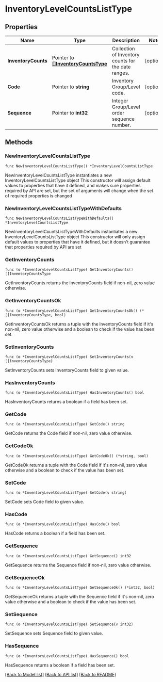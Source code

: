 # InventoryLevelCountsListType

## Properties

Name | Type | Description | Notes
------------ | ------------- | ------------- | -------------
**InventoryCounts** | Pointer to [**[]InventoryCountsType**](InventoryCountsType.md) | Collection of Inventory counts for the date ranges. | [optional] 
**Code** | Pointer to **string** | Inventory Group/Level code. | [optional] 
**Sequence** | Pointer to **int32** | Integer Group/Level order sequence number. | [optional] 

## Methods

### NewInventoryLevelCountsListType

`func NewInventoryLevelCountsListType() *InventoryLevelCountsListType`

NewInventoryLevelCountsListType instantiates a new InventoryLevelCountsListType object
This constructor will assign default values to properties that have it defined,
and makes sure properties required by API are set, but the set of arguments
will change when the set of required properties is changed

### NewInventoryLevelCountsListTypeWithDefaults

`func NewInventoryLevelCountsListTypeWithDefaults() *InventoryLevelCountsListType`

NewInventoryLevelCountsListTypeWithDefaults instantiates a new InventoryLevelCountsListType object
This constructor will only assign default values to properties that have it defined,
but it doesn't guarantee that properties required by API are set

### GetInventoryCounts

`func (o *InventoryLevelCountsListType) GetInventoryCounts() []InventoryCountsType`

GetInventoryCounts returns the InventoryCounts field if non-nil, zero value otherwise.

### GetInventoryCountsOk

`func (o *InventoryLevelCountsListType) GetInventoryCountsOk() (*[]InventoryCountsType, bool)`

GetInventoryCountsOk returns a tuple with the InventoryCounts field if it's non-nil, zero value otherwise
and a boolean to check if the value has been set.

### SetInventoryCounts

`func (o *InventoryLevelCountsListType) SetInventoryCounts(v []InventoryCountsType)`

SetInventoryCounts sets InventoryCounts field to given value.

### HasInventoryCounts

`func (o *InventoryLevelCountsListType) HasInventoryCounts() bool`

HasInventoryCounts returns a boolean if a field has been set.

### GetCode

`func (o *InventoryLevelCountsListType) GetCode() string`

GetCode returns the Code field if non-nil, zero value otherwise.

### GetCodeOk

`func (o *InventoryLevelCountsListType) GetCodeOk() (*string, bool)`

GetCodeOk returns a tuple with the Code field if it's non-nil, zero value otherwise
and a boolean to check if the value has been set.

### SetCode

`func (o *InventoryLevelCountsListType) SetCode(v string)`

SetCode sets Code field to given value.

### HasCode

`func (o *InventoryLevelCountsListType) HasCode() bool`

HasCode returns a boolean if a field has been set.

### GetSequence

`func (o *InventoryLevelCountsListType) GetSequence() int32`

GetSequence returns the Sequence field if non-nil, zero value otherwise.

### GetSequenceOk

`func (o *InventoryLevelCountsListType) GetSequenceOk() (*int32, bool)`

GetSequenceOk returns a tuple with the Sequence field if it's non-nil, zero value otherwise
and a boolean to check if the value has been set.

### SetSequence

`func (o *InventoryLevelCountsListType) SetSequence(v int32)`

SetSequence sets Sequence field to given value.

### HasSequence

`func (o *InventoryLevelCountsListType) HasSequence() bool`

HasSequence returns a boolean if a field has been set.


[[Back to Model list]](../README.md#documentation-for-models) [[Back to API list]](../README.md#documentation-for-api-endpoints) [[Back to README]](../README.md)


